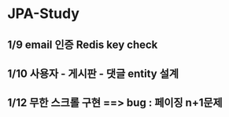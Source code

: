 # JPA-Study
## 1/9 email 인증 Redis key check 
## 1/10 사용자 - 게시판 - 댓글 entity 설계
## 1/12 무한 스크롤 구현 ==> bug : 페이징 n+1문제 
